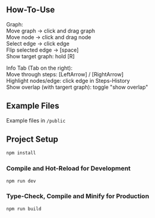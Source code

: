 ## How-To-Use

Graph:  
Move graph -> click and drag graph  
Move node -> click and drag node  
Select edge -> click edge  
Flip selected edge -> [space]  
Show target graph: hold [R]  

Info Tab (Tab on the right):  
Move through steps: [LeftArrow] / [RightArrow]  
Highlight nodes/edge: click edge in Steps-History  
Show overlap (with targert graph): toggle "show overlap"  

## Example Files
Example files in `/public`

## Project Setup

```sh
npm install
```

### Compile and Hot-Reload for Development

```sh
npm run dev
```

### Type-Check, Compile and Minify for Production

```sh
npm run build
```
